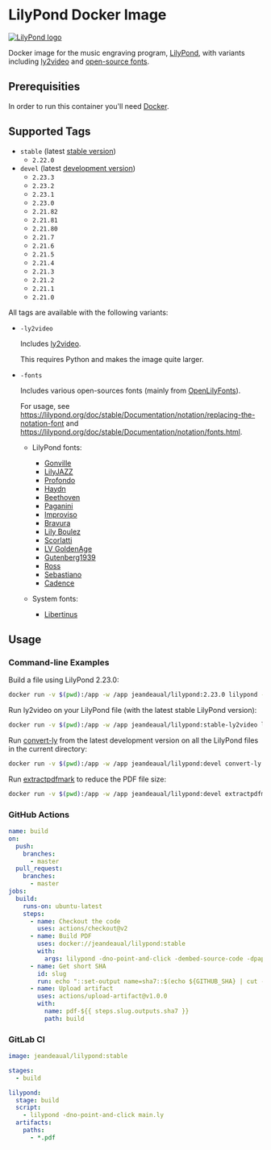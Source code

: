 # LilyPond Docker Image

[![LilyPond logo](https://lilypond.org/pictures/double-lily-modified3.png)](https://lilypond.org)

Docker image for the music engraving program, [LilyPond](https://lilypond.org/), with variants including [ly2video](https://github.com/aspiers/ly2video) and [open-source fonts](https://github.com/OpenLilyPondFonts).

## Prerequisities

In order to run this container you'll need [Docker](https://docs.docker.com/get-started/#set-up-your-docker-environment).

## Supported Tags

* `stable` (latest [stable version](https://lilypond.org/download.html))
    * `2.22.0`
* `devel` (latest [development version](https://lilypond.org/development.html))
    * `2.23.3`
    * `2.23.2`
    * `2.23.1`
    * `2.23.0`
    * `2.21.82`
    * `2.21.81`
    * `2.21.80`
    * `2.21.7`
    * `2.21.6`
    * `2.21.5`
    * `2.21.4`
    * `2.21.3`
    * `2.21.2`
    * `2.21.1`
    * `2.21.0`

All tags are available with the following variants:

* `-ly2video`

    Includes [ly2video](https://github.com/aspiers/ly2video).

    This requires Python and makes the image quite larger.

* `-fonts`

    Includes various open-sources fonts (mainly from [OpenLilyFonts](https://github.com/OpenLilyPondFonts)).

    For usage, see <https://lilypond.org/doc/stable/Documentation/notation/replacing-the-notation-font> and <https://lilypond.org/doc/stable/Documentation/notation/fonts.html>.

    * LilyPond fonts:

        * [Gonville](https://www.chiark.greenend.org.uk/~sgtatham/gonville/)
        * [LilyJAZZ](https://github.com/OpenLilyPondFonts/lilyjazz)
        * [Profondo](https://github.com/OpenLilyPondFonts/profondo)
        * [Haydn](https://github.com/OpenLilyPondFonts/haydn)
        * [Beethoven](https://github.com/OpenLilyPondFonts/beethoven)
        * [Paganini](https://github.com/OpenLilyPondFonts/paganini)
        * [Improviso](https://github.com/OpenLilyPondFonts/improviso)
        * [Bravura](https://github.com/OpenLilyPondFonts/bravura)
        * [Lily Boulez](https://github.com/OpenLilyPondFonts/lilyboulez)
        * [Scorlatti](https://github.com/OpenLilyPondFonts/scorlatti)
        * [LV GoldenAge](https://github.com/OpenLilyPondFonts/lv-goldenage)
        * [Gutenberg1939](https://github.com/OpenLilyPondFonts/gutenberg1939)
        * [Ross](https://github.com/OpenLilyPondFonts/ross)
        * [Sebastiano](https://github.com/OpenLilyPondFonts/sebastiano)
        * [Cadence](https://github.com/OpenLilyPondFonts/cadence)

    * System fonts:

        * [Libertinus](https://github.com/alerque/libertinus)

## Usage

### Command-line Examples

Build a file using LilyPond 2.23.0:

```sh
docker run -v $(pwd):/app -w /app jeandeaual/lilypond:2.23.0 lilypond -dno-point-and-click main.ly
```

Run ly2video on your LilyPond file (with the latest stable LilyPond version):

```sh
docker run -v $(pwd):/app -w /app jeandeaual/lilypond:stable-ly2video ly2video -i main.ly
```

Run [convert-ly](https://lilypond.org/doc/stable/Documentation/usage/invoking-convert_002dly) from the latest development version on all the LilyPond files in the current directory:

```sh
docker run -v $(pwd):/app -w /app jeandeaual/lilypond:devel convert-ly -e *.ly
```

Run [extractpdfmark](https://github.com/trueroad/extractpdfmark) to reduce the PDF file size:

```sh
docker run -v $(pwd):/app -w /app jeandeaual/lilypond:devel extractpdfmark main.pdf > /tmp/tmp.ps && gs -q -dBATCH -dNOPAUSE -sDEVICE=pdfwrite -dPDFDontUseFontObjectNum -dPrinted=false -sOutputFile=main-extracted.pdf main.pdf /tmp/tmp.ps
```

### GitHub Actions

```yaml
name: build
on:
  push:
    branches:
      - master
  pull_request:
    branches:
      - master
jobs:
  build:
    runs-on: ubuntu-latest
    steps:
      - name: Checkout the code
        uses: actions/checkout@v2
      - name: Build PDF
        uses: docker://jeandeaual/lilypond:stable
        with:
          args: lilypond -dno-point-and-click -dembed-source-code -dpaper-size=\"a4\" -o build main.ly
      - name: Get short SHA
        id: slug
        run: echo "::set-output name=sha7::$(echo ${GITHUB_SHA} | cut -c1-7)"
      - name: Upload artifact
        uses: actions/upload-artifact@v1.0.0
        with:
          name: pdf-${{ steps.slug.outputs.sha7 }}
          path: build
```

### GitLab CI

```yaml
image: jeandeaual/lilypond:stable

stages:
  - build

lilypond:
  stage: build
  script:
    - lilypond -dno-point-and-click main.ly
  artifacts:
    paths:
      - *.pdf
```

